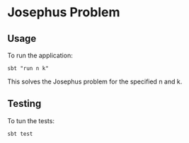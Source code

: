 Josephus Problem
================

Usage
-----

To run the application:

    sbt "run n k"

This solves the Josephus problem for the specified n and k.

Testing
-------

To tun the tests:

    sbt test
